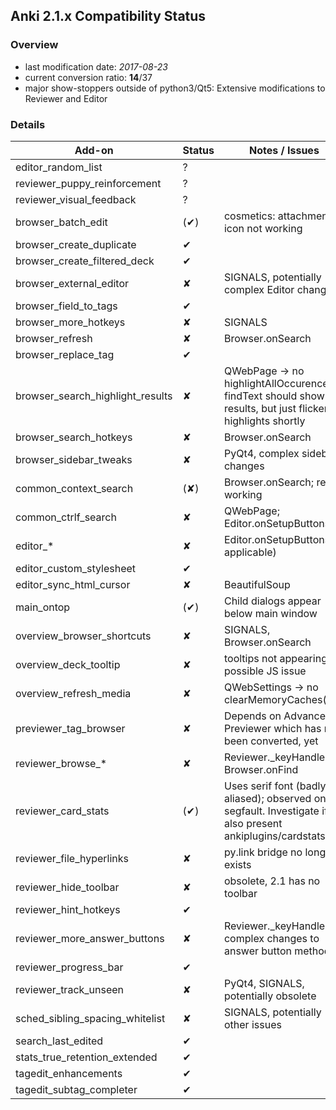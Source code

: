 ## Anki 2.1.x Compatibility Status

### Overview

- last modification date: *2017-08-23*
- current conversion ratio: **14**/37
- major show-stoppers outside of python3/Qt5: Extensive modifications to Reviewer and Editor

### Details

|              Add-on              | Status |                                                 Notes / Issues                                                 |
|----------------------------------|--------|----------------------------------------------------------------------------------------------------------------|
| editor_random_list               | ?      |                                                                                                                |
| reviewer_puppy_reinforcement     | ?      |                                                                                                                |
| reviewer_visual_feedback         | ?      |                                                                                                                |
| browser_batch_edit               | (✔)    | cosmetics: attachment icon not working                                                                         |
| browser_create_duplicate         | ✔      |                                                                                                                |
| browser_create_filtered_deck     | ✔      |                                                                                                                |
| browser_external_editor          | ✘      | SIGNALS, potentially complex Editor changes                                                                    |
| browser_field_to_tags            | ✔      |                                                                                                                |
| browser_more_hotkeys             | ✘      | SIGNALS                                                                                                        |
| browser_refresh                  | ✘      | Browser.onSearch                                                                                               |
| browser_replace_tag              | ✔      |                                                                                                                |
| browser_search_highlight_results | ✘      | QWebPage → no highlightAllOccurences(); findText should show all results, but just flickers highlights shortly |
| browser_search_hotkeys           | ✘      | Browser.onSearch                                                                                               |
| browser_sidebar_tweaks           | ✘      | PyQt4, complex sidebar changes                                                                                 |
| common_context_search            | (✘)    | Browser.onSearch; rest working                                                                                 |
| common_ctrlf_search              | ✘      | QWebPage; Editor.onSetupButtons                                                                                |
| editor_*                         | ✘      | Editor.onSetupButtons (if applicable)                                                                          |
| editor_custom_stylesheet         | ✔      |                                                                                                                |
| editor_sync_html_cursor          | ✘      | BeautifulSoup                                                                                                  |
| main_ontop                       | (✔)    | Child dialogs appear below main window                                                                         |
| overview_browser_shortcuts       | ✘      | SIGNALS, Browser.onSearch                                                                                      |
| overview_deck_tooltip            | ✘      | tooltips not appearing, possible JS issue                                                                      |
| overview_refresh_media           | ✘      | QWebSettings → no clearMemoryCaches()                                                                          |
| previewer_tag_browser            | ✘      | Depends on Advanced Previewer which has not been converted, yet                                                |
| reviewer_browse_*                | ✘      | Reviewer._keyHandler, Browser.onFind                                                                           |
| reviewer_card_stats              | (✔)    | Uses serif font (badly aliased); observed one segfault. Investigate if also present ankiplugins/cardstats.py   |
| reviewer_file_hyperlinks         | ✘      | py.link bridge no longer exists                                                                                |
| reviewer_hide_toolbar            | ✘      | obsolete, 2.1 has no toolbar                                                                                   |
| reviewer_hint_hotkeys            | ✔      |                                                                                                                |
| reviewer_more_answer_buttons     | ✘      | Reviewer._keyHandler, complex changes to answer button methods                                                 |
| reviewer_progress_bar            | ✔      |                                                                                                                |
| reviewer_track_unseen            | ✘      | PyQt4, SIGNALS, potentially obsolete                                                                           |
| sched_sibling_spacing_whitelist  | ✘      | SIGNALS, potentially other issues                                                                              |
| search_last_edited               | ✔      |                                                                                                                |
| stats_true_retention_extended    | ✔      |                                                                                                                |
| tagedit_enhancements             | ✔      |                                                                                                                |
| tagedit_subtag_completer         | ✔       |                                                                                                                |

